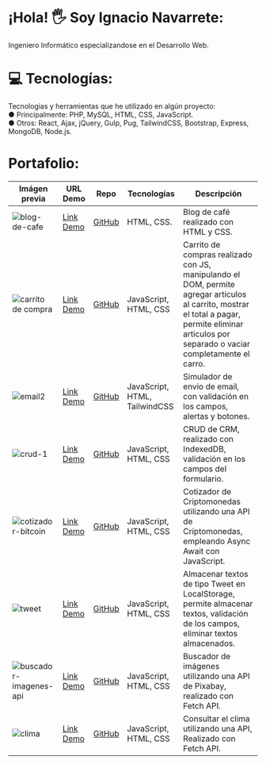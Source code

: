 # ¡Hola! 🖐 Soy Ignacio Navarrete:
Ingeniero Informático especializandose en el Desarrollo Web.<br>

# 💻 Tecnologías:
Tecnologias y herramientas que he utilizado en algún proyecto: <br>
● Principalmente: PHP, MySQL, HTML, CSS, JavaScript. <br>
● Otros: React, Ajax, jQuery, Gulp, Pug, TailwindCSS, Bootstrap, Express, MongoDB, Node.js. <br>

# Portafolio:

| Imágen previa                                                                                                                    | URL Demo                                                                         | Repo                                                                      | Tecnologías                    | Descripción                                       |
| -------------------------------------------------------------------------------------------------------------------------------- | -------------------------------------------------------------------------------- | ------------------------------------------------------------------------- | ------------------------------ |-------------------------------------------------- |
| ![blog-de-cafe](https://user-images.githubusercontent.com/108555863/195238387-b2df752b-0343-4cd9-9c17-8d18649d8c7f.png)          | <a href="https://ignavarrete.github.io/py-blog-html-css/index.html">Link Demo</a> | <a href="https://github.com/ignavarrete/py-blog-html-css">GitHub</a>       | HTML, CSS.                     | Blog de café realizado con HTML y CSS.            |
| ![carrito de compra](https://user-images.githubusercontent.com/108555863/195251415-63edf8df-49fe-40a6-87c8-1311eb6d23d3.png)     | <a href="https://ignavarrete.github.io/py-carrito/">Link Demo</a>                 | <a href="https://github.com/ignavarrete/py-carrito">GitHub</a>             | JavaScript, HTML, CSS          | Carrito de compras realizado con JS, manipulando el DOM, permite agregar articulos al carrito, mostrar el total a pagar, permite eliminar articulos por separado o vaciar completamente el carro. |
| ![email2](https://user-images.githubusercontent.com/108555863/195662521-1c613e90-33f4-443d-aedc-44da595c57c6.png)                | <a href="https://ignavarrete.github.io/py-email2/">Link Demo</a>                  | <a href="https://github.com/ignavarrete/py-email2">GitHub</a>              | JavaScript, HTML, TailwindCSS  | Simulador de envio de email, con validación en los campos, alertas y botones. |
| ![crud-1](https://user-images.githubusercontent.com/108555863/195247716-19a7b8ee-f22b-485b-93a5-f44cba081f42.gif)                | <a href="https://ignavarrete.github.io/py-AdministrarUsuarios/">Link Demo</a>     | <a href="https://github.com/ignavarrete/py-AdministrarUsuarios">GitHub</a> | JavaScript, HTML, CSS          | CRUD de CRM, realizado con IndexedDB, validación en los campos del formulario. |
| ![cotizador-bitcoin](https://user-images.githubusercontent.com/108555863/195241887-4a8f034c-bd8d-4abf-8c20-4a3c294f749e.png)     | <a href="https://ignavarrete.github.io/py-API-Criptomonedas/">Link Demo</a>       | <a href="https://github.com/ignavarrete/py-API-Criptomonedas">GitHub</a>   | JavaScript, HTML, CSS          | Cotizador de Criptomonedas utilizando una API de Criptomonedas, empleando Async Await con JavaScript. |
| ![tweet](https://user-images.githubusercontent.com/108555863/195248728-59add277-364e-44e7-9914-0076aa0141da.png)                 | <a href="https://ignavarrete.github.io/py-Tweet-LocalStorage/">Link Demo</a>      | <a href="https://github.com/ignavarrete/py-Tweet-LocalStorage">GitHub</a>  | JavaScript, HTML, CSS          | Almacenar textos de tipo Tweet en LocalStorage, permite almacenar textos, validación de los campos, eliminar textos almacenados. |
| ![buscador-imagenes-api](https://user-images.githubusercontent.com/108555863/195243699-435b5c7f-433b-413a-9a2f-8bcf7a1d50b4.png) | <a href="https://ignavarrete.github.io/py-API-Imagenes/">Link Demo</a>            | <a href="https://github.com/ignavarrete/py-API-Imagenes">GitHub</a>        | JavaScript, HTML, CSS          | Buscador de imágenes utilizando una API de Pixabay, realizado con Fetch API. |
| ![clima](https://user-images.githubusercontent.com/108555863/195244326-be1a0dad-4099-4069-b648-b0280089268e.png)                 | <a href="https://ignavarrete.github.io/py-API-Clima/">Link Demo</a>               | <a href="https://github.com/ignavarrete/py-API-Clima">GitHub</a>           | JavaScript, HTML, CSS          | Consultar el clima utilizando una API, Realizado con Fetch API. |


